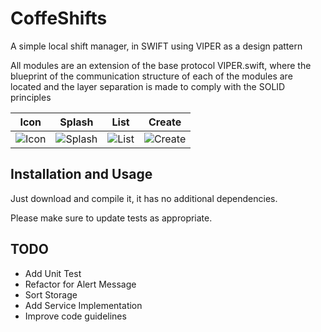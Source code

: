 # CoffeShifts

A simple local shift manager, in SWIFT using VIPER as a design pattern

All modules are an extension of the base protocol VIPER.swift, where the blueprint of the communication structure of each of the modules are located and the layer separation is made to comply with the SOLID principles

| Icon | Splash | List | Create |
|------|--------|------|--------|
|   ![Icon](https://user-images.githubusercontent.com/2607274/110373083-d75cd100-802d-11eb-8ba1-317d733a899a.png)   |   ![Splash](https://user-images.githubusercontent.com/2607274/110373127-e9d70a80-802d-11eb-8876-f92e25592cf3.png)     |    ![List](https://user-images.githubusercontent.com/2607274/110373175-f6f3f980-802d-11eb-939e-07b5f6bedc7a.png)  |    ![Create](https://user-images.githubusercontent.com/2607274/110373186-f9565380-802d-11eb-8330-f9e7cefa19dd.png)    |


## Installation and Usage

Just download and compile it, it has no additional dependencies.

Please make sure to update tests as appropriate.

## TODO
- Add Unit Test
- Refactor for Alert Message
- Sort Storage
- Add Service Implementation
- Improve code guidelines
